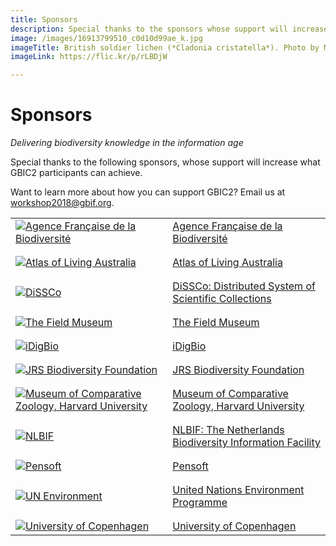 ```yaml
---
title: Sponsors
description: Special thanks to the sponsors whose support will increase what GBIC2 participants can achieve. 
image: /images/16913799510_c0d10d99ae_k.jpg
imageTitle: British soldier lichen (*Cladonia cristatella*). Photo by Mike Lewinski via iNaturalist research-grade observations, licensed under CC BY 2.0.
imageLink: https://flic.kr/p/rLBDjW

---
```

# Sponsors

_Delivering biodiversity knowledge in the information age_

Special thanks to the following sponsors, whose support will increase what GBIC2 participants can achieve.

Want to learn more about how you can support GBIC2? Email us at [workshop2018@gbif.org](mailto:workshop2018@gbif.org). 

|   |   |
|---	|-----------------------------------------------------------------------------	|
| [![Agence Française de la Biodiversité](/images/afb.jpg "Agence Française de la Biodiversité")](https://www.afbiodiversite.fr) 	| [Agence Française de la Biodiversité](https://www.afbiodiversite.fr) 	|
|   |   |
|   |   |
| [![Atlas of Living Australia](/images/ala-logo.png "Atlas of Living Australia")](https://www.ala.org.au) 	| [Atlas of Living Australia](https://www.ala.org.au) 	|
|   |   |
|   |   |
| [![DiSSCo](/images/dissco.png "DiSSCo")](http://dissco.eu) 	| [DiSSCo: Distributed System of Scientific Collections](http://dissco.eu) 	|
|   |   |
|   |   |
| [![The Field Museum](/images/field-museum.png "The Field Museum")](https://www.fieldmuseum.org) 	| [The Field Museum](https://www.fieldmuseum.org) 	|
|   |   |
|   |   |
| [![iDigBio](/images/idigbio.png "iDigBio")](https://www.idigbio.org) 	| [iDigBio](https://www.idigbio.org) 	|
|   |   |
|   |   |
| [![JRS Biodiversity Foundation](/images/jrs.png "JRS Biodiversity Foundation")](https://www.jrsbiodiversity.org) 	| [JRS Biodiversity Foundation](https://www.jrsbiodiversity.org) 	|
|   |   |
|   |   |
| [![Museum of Comparative Zoology, Harvard University](/images/mcz-harvard-logo.png "Museum of Comparative Zoology, Harvard University")](http://mcz.harvard.edu)  	| [Museum of Comparative Zoology, Harvard University](http://mcz.harvard.edu) 	|
|   |   |
|   |   |
| [![NLBIF](/images/nlbif.png "NLBIF: The Netherlands Biodiversity Information Facility")](https://www.nlbif.nl)  	| [NLBIF: The Netherlands Biodiversity Information Facility](https://www.nlbif.nl) 	|
|   |   |
|   |   |
| [![Pensoft](/images/pensoft.png "Pensoft")](https://pensoft.net) 	| [Pensoft](https://pensoft.net) 	|
|   |   |
|   |   |
| [![UN Environment](/images/UNEnvironment.png "UN Environment")](https://www.unenvironment.org) 	| [United Nations Environment Programme](https://www.unenvironment.org) 	|
|   |   |
|   |   |
| [![University of Copenhagen](/images/ku_logo_dk_sm.png "University of Copenhagen")](https://www.ku.dk) 	| [University of Copenhagen](https://www.ku.dk) 	|